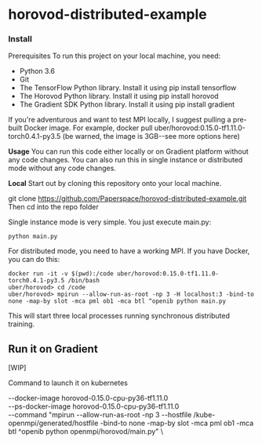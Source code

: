 
# horovod-distributed-example

### Install

Prerequisites
To run this project on your local machine, you need:

 - Python 3.6 
 - Git 
 - The TensorFlow Python library. Install it using pip install tensorflow 
 - The Horovod Python library. Install it using pip install horovod 
 - The Gradient SDK Python library. Install it using pip install gradient

If you're adventurous and want to test MPI locally, I suggest pulling a pre-built Docker image. For example, docker pull uber/horovod:0.15.0-tf1.11.0-torch0.4.1-py3.5 (be warned, the image is 3GB--see more options here)

**Usage**
You can run this code either locally or on Gradient platform without any code changes. You can also run this in single instance or distributed mode without any code changes.

**Local**
Start out by cloning this repository onto your local machine.

git clone https://github.com/Paperspace/horovod-distributed-example.git
Then cd into the repo folder 

Single instance mode is very simple. You just execute main.py:

    python main.py

For distributed mode, you need to have a working MPI. If you have Docker, you can do this:

    docker run -it -v $(pwd):/code uber/horovod:0.15.0-tf1.11.0-torch0.4.1-py3.5 /bin/bash
    uber/horovod> cd /code
    uber/horovod> mpirun --allow-run-as-root -np 3 -H localhost:3 -bind-to none -map-by slot -mca pml ob1 -mca btl ^openib python main.py

This will start three local processes running synchronous distributed training.

## Run it on Gradient 

[WIP]

Command to launch it on kubernetes

--docker-image horovod-0.15.0-cpu-py36-tf1.11.0 \
--ps-docker-image horovod-0.15.0-cpu-py36-tf1.11.0 \
--command "mpirun --allow-run-as-root -np 3 --hostfile /kube-openmpi/generated/hostfile -bind-to none -map-by slot -mca pml ob1 -mca btl ^openib python openmpi/horovod/main.py" \
